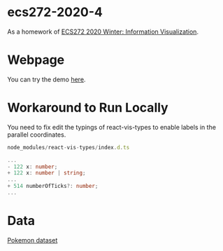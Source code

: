 # ecs272-2020-4

As a homework of [ECS272 2020 Winter: Information Visualization](https://github.com/ucdavis/ECS272-Winter2020).

# Webpage

You can try the demo [here](https://keita-makino.github.io/ecs272-2020-4).

# Workaround to Run Locally

You need to fix edit the typings of react-vis-types to enable labels in the parallel coordinates.

```ts
node_modules/react-vis-types/index.d.ts

...
- 122 x: number;
+ 122 x: number | string;
...
+ 514 numberOfTicks?: number;
...

```

# Data

[Pokemon dataset](https://www.kaggle.com/alopez247/pokemon)
